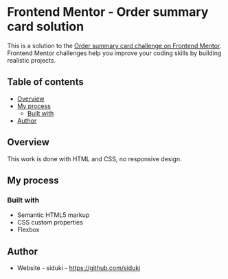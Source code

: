 # Frontend Mentor - Order summary card solution

This is a solution to the [Order summary card challenge on Frontend Mentor](https://www.frontendmentor.io/challenges/order-summary-component-QlPmajDUj). Frontend Mentor challenges help you improve your coding skills by building realistic projects. 

## Table of contents

- [Overview](#overview)
- [My process](#my-process)
  - [Built with](#built-with)
- [Author](#author)

## Overview

This work is done with HTML and CSS, no responsive design. 

## My process

### Built with

- Semantic HTML5 markup
- CSS custom properties
- Flexbox

## Author

- Website - siduki - https://github.com/siduki
